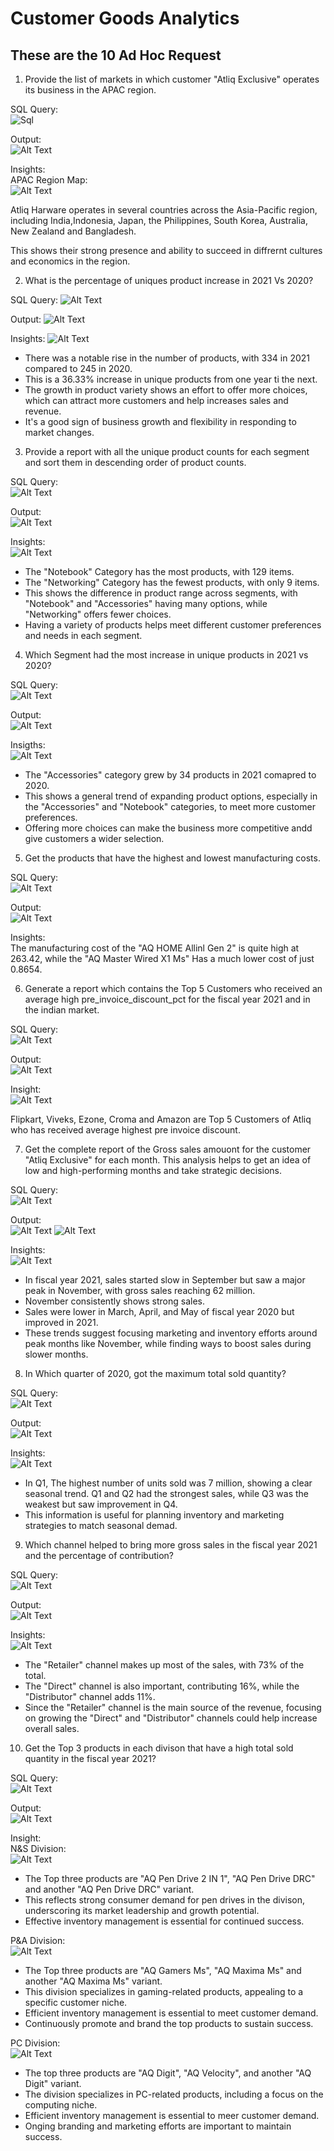 # Customer Goods Analytics

## These are the 10 Ad Hoc Request
1. Provide the list of markets in which customer "Atliq Exclusive" operates its business in the APAC region.

SQL Query:    
![Sql](https://github.com/Sumit-Mahat0/Customer_Goods_Analytics/blob/main/SQL%20Images/1%20list%20of%20Market%20code.png)


Output:   
![Alt Text](https://github.com/Sumit-Mahat0/Customer_Goods_Analytics/blob/main/SQL%20Images/1%20list%20of%20Market%20APAC%20result.png)


Insights:   
APAC Region Map:         
![Alt Text](https://github.com/Sumit-Mahat0/Customer_Goods_Analytics/blob/main/SQL%20Images/1%20APAC%20Region%20Map.png)

Atliq Harware operates in several countries across the Asia-Pacific region, including India,Indonesia, Japan, the Philippines, South Korea, Australia, New Zealand and Bangladesh. 

This shows their strong presence and ability to succeed in diffrernt cultures and economics in the region.                       

2. What is the percentage of uniques product increase in 2021 Vs 2020?

SQL Query:
![Alt Text](https://github.com/Sumit-Mahat0/Customer_Goods_Analytics/blob/main/SQL%20Images/2%20Unique%20Product%2020%20vs%2021%20code.png)

Output:
![Alt Text](https://github.com/Sumit-Mahat0/Customer_Goods_Analytics/blob/main/SQL%20Images/2%20Unique%20Product%2020%20vs%2021%20Result.png)

Insights:
![Alt Text](https://github.com/Sumit-Mahat0/Customer_Goods_Analytics/blob/main/SQL%20Images/2%20chart%2020%20vs%2021.png)

* There was a notable rise in the number of products, with 334 in 2021 compared to 245 in 2020.
* This is a 36.33% increase in unique products from one year ti the next.
* The growth in product variety shows an effort to offer more choices, which can attract more customers and help increases sales and revenue.
* It's a good sign of business growth and flexibility in responding to market changes.

3. Provide a report with all the unique product counts for each segment and sort them in descending order of product counts.

SQL Query:    
![Alt Text](https://github.com/Sumit-Mahat0/Customer_Goods_Analytics/blob/main/SQL%20Images/3%20Product%20count%20by%20segment%20Code.png)

Output:     
![Alt Text](https://github.com/Sumit-Mahat0/Customer_Goods_Analytics/blob/main/SQL%20Images/3%20Product%20count%20by%20segment%20Result.png)

Insights:    
![Alt Text](https://github.com/Sumit-Mahat0/Customer_Goods_Analytics/blob/main/SQL%20Images/3%20Product%20count%20by%20segment%20Bar%20chart.png)

* The "Notebook" Category has the most products, with 129 items. 
* The "Networking" Category has the fewest products, with only 9 items. 
* This shows the difference in product range across segments, with "Notebook" and "Accessories" having many options, while "Networking" offers fewer choices. 
* Having a variety of products helps meet different customer preferences and needs in each segment. 

4. Which Segment had the most increase in unique products in 2021 vs 2020?

SQL Query:    
![Alt Text](https://github.com/Sumit-Mahat0/Customer_Goods_Analytics/blob/main/SQL%20Images/4%20most%20increase%20unq%20pd%2020%20vs%2021%20code.png)

Output:      
![Alt Text](https://github.com/Sumit-Mahat0/Customer_Goods_Analytics/blob/main/SQL%20Images/3%20Product%20count%20by%20segment%20Result.png)

Insigths:      
![Alt Text](https://github.com/Sumit-Mahat0/Customer_Goods_Analytics/blob/main/SQL%20Images/4%20most%20increase%20unq%20pd%2020%20vs%2021%20chart.png)

* The "Accessories" category grew by 34 products in 2021 comapred to 2020. 
* This shows a general trend of expanding product options, especially in the "Accessories" and "Notebook" categories, to meet more customer preferences. 
* Offering more choices can make the business more competitive andd give customers a wider selection.  
 
5. Get the products that have the highest and lowest manufacturing costs.

SQL Query:           
![Alt Text](https://github.com/Sumit-Mahat0/Customer_Goods_Analytics/blob/main/SQL%20Images/5%20highest%20lower%20manufacturing%20product%20code.png)

Output:                       
![Alt Text](https://github.com/Sumit-Mahat0/Customer_Goods_Analytics/blob/main/SQL%20Images/5%20highest%20lower%20manufacturing%20product%20result.png)

Insights:           
The manufacturing cost of the "AQ HOME Allinl Gen 2" is quite high at 263.42, while the "AQ Master Wired X1 Ms" Has a much lower cost of just 0.8654.  

6. Generate a report which contains the Top 5 Customers who received an average high pre_invoice_discount_pct for the fiscal year 2021 and in the indian market.   

SQL Query:                  
![Alt Text](https://github.com/Sumit-Mahat0/Customer_Goods_Analytics/blob/main/SQL%20Images/6%20top%205%20customer%20pre_invoice%20Code.png)

Output:            
![Alt Text](https://github.com/Sumit-Mahat0/Customer_Goods_Analytics/blob/main/SQL%20Images/6%20top%205%20customer%20pre_invoice%20result.png)

Insight:               
![Alt Text](https://github.com/Sumit-Mahat0/Customer_Goods_Analytics/blob/main/SQL%20Images/6%20top%205%20customer%20pre_invoice%20chart.png)

Flipkart, Viveks, Ezone, Croma and Amazon are Top 5 Customers of Atliq who has received average highest pre invoice discount.

7. Get the complete report of the Gross sales amouont for the customer "Atliq Exclusive" for each month. This analysis helps to get an idea of low and high-performing months and take strategic decisions. 

SQL Query:             
![Alt Text](https://github.com/Sumit-Mahat0/Customer_Goods_Analytics/blob/main/SQL%20Images/7%20Gross%20Sales%20Amount.png)

Output:               
![Alt Text](https://github.com/Sumit-Mahat0/Customer_Goods_Analytics/blob/main/SQL%20Images/7%20Gross%20Sales%20Amount%20result1.png)
![Alt Text](https://github.com/Sumit-Mahat0/Customer_Goods_Analytics/blob/main/SQL%20Images/7%20Gross%20Sales%20Amount%20result2.png)

Insights:          
![Alt Text](https://github.com/Sumit-Mahat0/Customer_Goods_Analytics/blob/main/SQL%20Images/7%20Gross%20Sales%20Amount%20chart.png)

* In fiscal year 2021, sales started slow in September but saw a major peak in November, with gross sales reaching 62 million. 
* November consistently shows strong sales.  
* Sales were lower in March, April, and May of fiscal year 2020 but improved in 2021. 
* These trends suggest focusing marketing and inventory efforts around peak months like November, while finding ways to boost sales during slower months. 

8. In Which quarter of 2020, got the maximum total sold quantity? 

SQL Query:              
![Alt Text](https://github.com/Sumit-Mahat0/Customer_Goods_Analytics/blob/main/SQL%20Images/8%20Q%202020%20max%20total%20sold%20quantity%20code.png)

Output:       
![Alt Text](https://github.com/Sumit-Mahat0/Customer_Goods_Analytics/blob/main/SQL%20Images/8%20Q%202020%20max%20total%20sold%20quantity%20result.png)

Insights:          
![Alt Text](https://github.com/Sumit-Mahat0/Customer_Goods_Analytics/blob/main/SQL%20Images/8%20Q%202020%20max%20total%20sold%20quantity%20chart.png)

* In Q1, The highest number of units sold was 7 million, showing a clear seasonal trend. Q1 and Q2 had the strongest sales, while Q3 was the weakest but saw improvement in Q4. 
* This information is useful for planning inventory and marketing strategies to match seasonal demad.        

9. Which channel helped to bring more gross sales in the fiscal year 2021 and the percentage of contribution? 

SQL Query:             
![Alt Text](https://github.com/Sumit-Mahat0/Customer_Goods_Analytics/blob/main/SQL%20Images/9%20channel%20sale%20code.png)

Output:              
![Alt Text](https://github.com/Sumit-Mahat0/Customer_Goods_Analytics/blob/main/SQL%20Images/9%20channel%20sale%20result.png)

Insights:             
![Alt Text](https://github.com/Sumit-Mahat0/Customer_Goods_Analytics/blob/main/SQL%20Images/9%20channel%20sale%20chart.png) 

 * The "Retailer" channel makes up most of the sales, with 73% of the total. 
 * The "Direct" channel is also important, contributing 16%, while the "Distributor" channel adds 11%. 
 * Since the "Retailer" channel is the main source of the revenue, focusing on growing the "Direct" and "Distributor" channels could help increase overall sales. 

10. Get the Top 3 products in each divison that have a high total sold quantity in the fiscal year 2021?  

SQL Query:              
![Alt Text](https://github.com/Sumit-Mahat0/Customer_Goods_Analytics/blob/main/SQL%20Images/10%20Top%203%20Product%20code.png)

Output:          
![Alt Text](https://github.com/Sumit-Mahat0/Customer_Goods_Analytics/blob/main/SQL%20Images/10%20Top%203%20Product%20result.png)

Insight:               
N&S Division:            
![Alt Text](https://github.com/Sumit-Mahat0/Customer_Goods_Analytics/blob/main/SQL%20Images/10%20Top%203%20Product%20chart%20N%26S%20Divison.png)
  
* The Top three products are "AQ Pen Drive 2 IN 1", "AQ Pen Drive DRC" and another "AQ Pen Drive DRC" variant. 
* This reflects strong consumer demand for pen drives in the divison, underscoring its market leadership and growth potential. 
* Effective inventory management is essential for continued success. 

P&A Division:            
![Alt Text](https://github.com/Sumit-Mahat0/Customer_Goods_Analytics/blob/main/SQL%20Images/10%20Top%203%20Product%20chart%20P%26A%20Divison.png)

* The Top three products are "AQ Gamers Ms", "AQ Maxima Ms" and another "AQ Maxima Ms" variant. 
* This division specializes in gaming-related products, appealing to a specific customer niche. 
* Efficient inventory management is essential to meet customer demand. 
* Continuously promote and brand the top products to sustain success. 

PC Division:           
![Alt Text](https://github.com/Sumit-Mahat0/Customer_Goods_Analytics/blob/main/SQL%20Images/10%20Top%203%20Product%20chart%20PC%20Divison.png)

* The top three products are "AQ Digit", "AQ Velocity", and another "AQ Digit" variant. 
* The division specializes in PC-related products, including a focus on the computing niche. 
* Efficient inventory management is essential to meer customer demand. 
* Onging branding and marketing efforts are important to maintain success. 

